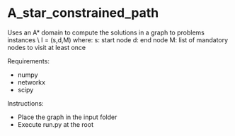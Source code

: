 # A_star_constrained_path

Uses an A* domain to compute the solutions in a graph to problems instances \\ I = (s,d,M) where:
s: start node
d: end node
M: list of mandatory nodes to visit at least once

Requirements:
- numpy
- networkx
- scipy

Instructions:
- Place the graph in the input folder
- Execute run.py at the root
